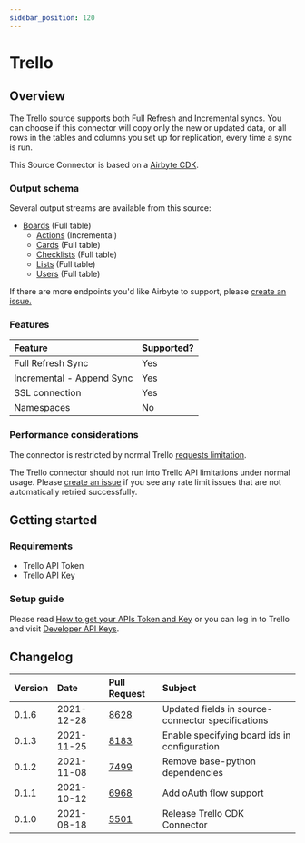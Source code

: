 ```yaml
---
sidebar_position: 120
---
```


# Trello

## Overview

The Trello source supports both Full Refresh and Incremental syncs. You can choose if this connector will copy only the new or updated data, or all rows in the tables and columns you set up for replication, every time a sync is run.

This Source Connector is based on a [Airbyte CDK](https://docs.airbyte.io/connector-development/cdk-python).

### Output schema

Several output streams are available from this source:

* [Boards](https://developers.intercom.com/intercom-api-reference/reference#list-attached-segments-1) \(Full table\)
  * [Actions](https://developer.atlassian.com/cloud/trello/rest/api-group-boards/#api-boards-boardid-actions-get) \(Incremental\)
  * [Cards](https://developer.atlassian.com/cloud/trello/rest/api-group-boards/#api-boards-id-cards-get) \(Full table\)
  * [Checklists](https://developer.atlassian.com/cloud/trello/rest/api-group-boards/#api-boards-id-checklists-get) \(Full table\)
  * [Lists](https://developer.atlassian.com/cloud/trello/rest/api-group-boards/#api-boards-id-lists-get) \(Full table\)
  * [Users](https://developer.atlassian.com/cloud/trello/rest/api-group-boards/#api-boards-id-members-get) \(Full table\)

If there are more endpoints you'd like Airbyte to support, please [create an issue.](https://github.com/airbytehq/airbyte/issues/new/choose)

### Features

| Feature | Supported? |
| :--- | :--- |
| Full Refresh Sync | Yes |
| Incremental - Append Sync | Yes |
| SSL connection | Yes |
| Namespaces | No |

### Performance considerations

The connector is restricted by normal Trello [requests limitation](https://developer.atlassian.com/cloud/trello/guides/rest-api/rate-limits/).

The Trello connector should not run into Trello API limitations under normal usage. Please [create an issue](https://github.com/airbytehq/airbyte/issues) if you see any rate limit issues that are not automatically retried successfully.

## Getting started

### Requirements

* Trello API Token
* Trello API Key

### Setup guide
<!-- markdown-link-check-disable-next-line -->
Please read [How to get your APIs Token and Key](https://developer.atlassian.com/cloud/trello/guides/rest-api/authorization/#using-basic-oauth) or you can log in to Trello and visit [Developer API Keys](https://trello.com/app-key/).

## Changelog

| Version | Date | Pull Request | Subject |
| :--- | :--- | :--- | :--- |
| 0.1.6 | 2021-12-28 | [8628](https://github.com/airbytehq/airbyte/pull/8628) | Updated fields in source-connector specifications |
| 0.1.3 | 2021-11-25 | [8183](https://github.com/airbytehq/airbyte/pull/8183) | Enable specifying board ids in configuration |
| 0.1.2 | 2021-11-08 | [7499](https://github.com/airbytehq/airbyte/pull/7499) | Remove base-python dependencies |
| 0.1.1 | 2021-10-12 | [6968](https://github.com/airbytehq/airbyte/pull/6968) | Add oAuth flow support |
| 0.1.0 | 2021-08-18 | [5501](https://github.com/airbytehq/airbyte/pull/5501) | Release Trello CDK Connector |

